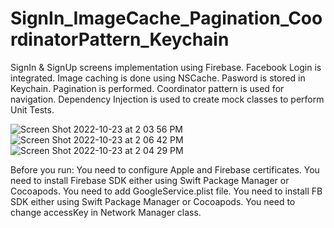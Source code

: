 # SignIn_ImageCache_Pagination_CoordinatorPattern_Keychain

SignIn & SignUp screens implementation using Firebase. 
Facebook Login is integrated.
Image caching is done using NSCache.
Pasword is stored in Keychain.
Pagination is performed.
Coordinator pattern is used for navigation.
Dependency Injection is used to create mock classes to perform Unit Tests.

![Screen Shot 2022-10-23 at 2 03 56 PM](https://user-images.githubusercontent.com/73354146/197418232-25712902-dea9-48f2-9c27-c3cff9519d84.png)
![Screen Shot 2022-10-23 at 2 06 42 PM](https://user-images.githubusercontent.com/73354146/197418320-4edd6f50-5893-4b4b-be79-8cee285793e7.png)
![Screen Shot 2022-10-23 at 2 04 29 PM](https://user-images.githubusercontent.com/73354146/197418239-87fb247c-e237-4eb6-a6ce-bf821b38de05.png)

Before you run:
You need to configure Apple and Firebase certificates. 
You need to install Firebase SDK either using Swift Package Manager or Cocoapods. 
You need to add GoogleService.plist file.
You need to install FB SDK either using Swift Package Manager or Cocoapods. 
You need to change accessKey in Network Manager class.

